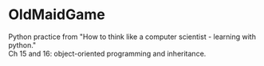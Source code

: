 # OldMaidGame
Python practice from "How to think like a computer scientist - learning with python." <br>
Ch 15 and 16: object-oriented programming and inheritance. 
